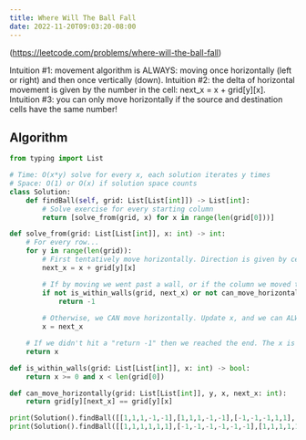 ```yaml
---
title: Where Will The Ball Fall
date: 2022-11-20T09:03:20-08:00
---
```


(https://leetcode.com/problems/where-will-the-ball-fall)

Intuition #1: movement algorithm is ALWAYS: moving once horizontally (left or right) and then once vertically (down).
Intuition #2: the delta of horizontal movement is given by the number in the cell: next_x = x + grid[y][x].
Intuition #3: you can only move horizontally if the source and destination cells have the same number!

## Algorithm

```python
from typing import List

# Time: O(x*y) solve for every x, each solution iterates y times
# Space: O(1) or O(x) if solution space counts
class Solution:
    def findBall(self, grid: List[List[int]]) -> List[int]:
        # Solve exercise for every starting column
        return [solve_from(grid, x) for x in range(len(grid[0]))]

def solve_from(grid: List[List[int]], x: int) -> int:
    # For every row...
    for y in range(len(grid)):
        # First tentatively move horizontally. Direction is given by cell's value (1 => right, -1 => left) as a delta.
        next_x = x + grid[y][x]

        # If by moving we went past a wall, or if the column we moved to has a different value, done (i.e. we're stuck).
        if not is_within_walls(grid, next_x) or not can_move_horizontally(grid, y, x, next_x):
            return -1
        
        # Otherwise, we CAN move horizontally. Update x, and we can ALWAYS go down. So iterate (i.e. move down).
        x = next_x

    # If we didn't hit a "return -1" then we reached the end. The x is the column we ended up in.
    return x

def is_within_walls(grid: List[List[int]], x: int) -> bool:
    return x >= 0 and x < len(grid[0])

def can_move_horizontally(grid: List[List[int]], y, x, next_x: int):
    return grid[y][next_x] == grid[y][x]

print(Solution().findBall([[1,1,1,-1,-1],[1,1,1,-1,-1],[-1,-1,-1,1,1],[1,1,1,1,-1],[-1,-1,-1,-1,-1]]))
print(Solution().findBall([[1,1,1,1,1,1],[-1,-1,-1,-1,-1,-1],[1,1,1,1,1,1],[-1,-1,-1,-1,-1,-1]]))

```


